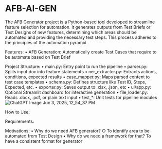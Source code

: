 # AFB-AI-GEN
The AFB Generator project is a Python-based tool developed to streamline feature selection for automation. It generates outputs from Test Briefs or Test Designs of new features, determining which areas should be automated and providing the necessary test steps. This process adheres to the principles of the automation pyramid.

Features:
	• AFB Generation: Automatically create Test Cases that require to be automate based on Test Brief
	
Project Structure:
	• main.py: Entry point to run the pipeline
	• parser.py: Splits input doc into feature statements
	• ner_extractor.py: Extracts actions, conditions, expected results
	• case_mapper.py: Maps parsed content to test case templates
	• schema.py: Defines structure like Test ID, Steps, Expected, etc.
	• exporter.py: Saves output to .xlsx, .json, etc
	• ui/app.py: Optional Streamlit dashboard for interactive generation
	• file_loader.py: Reads .docx, .pdf, or plain text input
	• test_*: Unit tests for pipeline modules
![ChatGPT Image Jun 3, 2025, 12_54_37 PM](https://github.com/user-attachments/assets/72bd319a-4e2a-4324-b474-7b2cbdc92aac)
	

How to Use:

Requirements:

Motivations:
	• Why do we need AFB generator?
		○ To identify area to be automated from Test Design 
	• Why do we need a framework for that?
      To have a consistent format for generator

